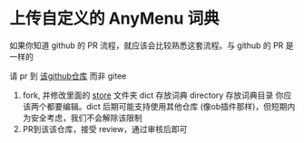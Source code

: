 # 上传自定义的 AnyMenu 词典

如果你知道 github 的 PR 流程，就应该会比较熟悉这套流程。与 github 的 PR 是一样的

请 pr 到 [该github仓库](https://github.com/any-menu/any-menu) 而非 gitee

1. fork, 并修改里面的 [store](https://github.com/any-menu/any-menu/tree/main/store) 文件夹
   dict 存放词典
   directory 存放词典目录
   你应该两个都要编辑。dict 后期可能支持使用其他仓库 (像ob插件那样)，但短期内为安全考虑，我们不会解除该限制
2. PR到该该仓库，接受 review，通过审核后即可
